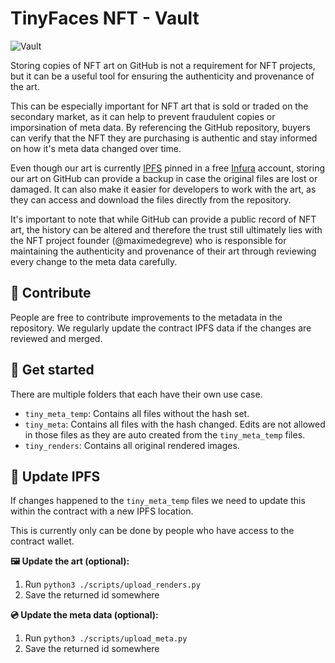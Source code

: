 # TinyFaces NFT - Vault

![Vault](https://user-images.githubusercontent.com/980622/229357697-29f8f094-1aa7-4d85-afcd-87a52ea4674b.png)

Storing copies of NFT art on GitHub is not a requirement for NFT projects, but it can be a useful tool for ensuring the authenticity and provenance of the art.

This can be especially important for NFT art that is sold or traded on the secondary market, as it can help to prevent fraudulent copies or imporsination of meta data. By referencing the GitHub repository, buyers can verify that the NFT they are purchasing is authentic and stay informed on how it's meta data changed over time.

Even though our art is currently [IPFS](https://en.wikipedia.org/wiki/InterPlanetary_File_System) pinned in a free [Infura](https://infura.io) account, storing our art on GitHub can provide a backup in case the original files are lost or damaged. It can also make it easier for developers to work with the art, as they can access and download the files directly from the repository.

It's important to note that while GitHub can provide a public record of NFT art, the history can be altered and therefore the trust still ultimately lies with the NFT project founder (@maximedegreve) who is responsible for maintaining the authenticity and provenance of their art through reviewing every change to the meta data carefully.

## 🧠 Contribute

People are free to contribute improvements to the metadata in the repository. We regularly update the contract IPFS data if the changes are reviewed and merged.

## 🚀 Get started

There are multiple folders that each have their own use case.

- `tiny_meta_temp`: Contains all files without the hash set.
- `tiny_meta`: Contains all files with the hash changed. Edits are not allowed in those files as they are auto created from the `tiny_meta_temp` files.
- `tiny_renders`: Contains all original rendered images.

## 📁 Update IPFS

If changes happened to the `tiny_meta_temp` files we need to update this within the contract with a new IPFS location.

This is currently only can be done by people who have access to the contract wallet.

**🖼️ Update the art (optional):**

1. Run `python3 ./scripts/upload_renders.py`
1. Save the returned id somewhere

**💿 Update the meta data (optional):**

1. Run `python3 ./scripts/upload_meta.py`
1. Save the returned id somewhere
